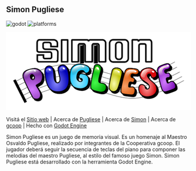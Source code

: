 ## Simon Pugliese

![godot](https://img.shields.io/badge/Godot-v2.1-blue) ![platforms](https://img.shields.io/badge/platform-windows%20%7C%20macos%20%7C%20linux-lightgrey)

![Logo](https://github.com/gcoop-libre/simonPugliese/blob/master/assets/img/logo-Malefico/logo.png)

Visitá el [Sitio web](https://simonpugliese.com.ar) |
Acerca de [Pugliese](http://es.wikipedia.org/wiki/Osvaldo_Pugliese) | 
Acerca de [Simon](http://es.wikipedia.org/wiki/Simon_%28juego%29) | 
Acerca de [gcoop](https://www.gcoop.coop) | 
Hecho con [Godot Engine](https://godotengine.org/)

Simon Pugliese es un juego de memoria visual. Es un homenaje al Maestro Osvaldo Pugliese, realizado por integrantes de la Cooperativa gcoop. El jugador deberá seguir la secuencia de teclas del piano para componer las melodias del maestro Pugliese, al estilo del famoso juego Simon. Simon Pugliese está desarrollado con la herramienta Godot Engine.
